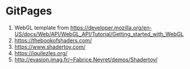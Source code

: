 # GitPages
1. WebGL template from https://developer.mozilla.org/en-US/docs/Web/API/WebGL_API/Tutorial/Getting_started_with_WebGL
2. https://thebookofshaders.com/
3. https://www.shadertoy.com/
4. https://iquilezles.org/
5. http://evasion.imag.fr/~Fabrice.Neyret/demos/Shadertoy/
